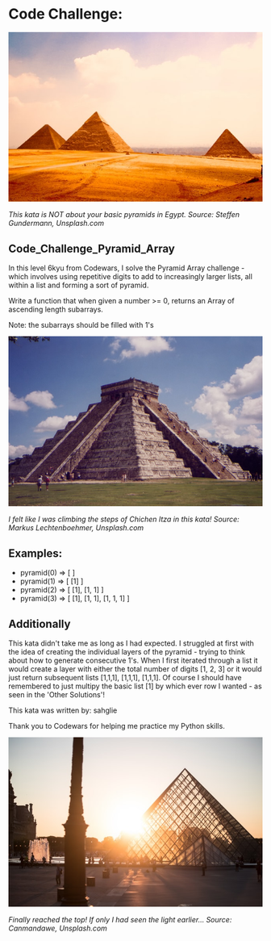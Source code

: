 
# Code Challenge: 

![](https://raw.githubusercontent.com/twhipple/Code_Challenge_Pyramid_Array/main/Images/steffen-gundermann-PtGvu2P-Gco-unsplash.jpg)

*This kata is NOT about your basic pyramids in Egypt. Source: Steffen Gundermann, Unsplash.com*


## Code_Challenge_Pyramid_Array

In this level 6kyu from Codewars, I solve the Pyramid Array challenge - which involves using repetitive digits to add to increasingly larger lists, all within a list and forming a sort of pyramid.

Write a function that when given a number >= 0, returns an Array of ascending length subarrays.

Note: the subarrays should be filled with 1's


![](https://raw.githubusercontent.com/twhipple/Code_Challenge_Pyramid_Array/main/Images/chichen-itza-Markus%20Lechtenboehmer.jpg)

*I felt like I was climbing the steps of Chichen Itza in this kata! Source: Markus Lechtenboehmer, Unsplash.com*


## Examples:

* pyramid(0) => [ ]
* pyramid(1) => [ [1] ]
* pyramid(2) => [ [1], [1, 1] ]
* pyramid(3) => [ [1], [1, 1], [1, 1, 1] ]


## Additionally

This kata didn't take me as long as I had expected. I struggled at first with the idea of creating the individual layers of the pyramid - trying to think about how to generate consecutive 1's. When I first iterated through a list it would create a layer with either the total number of digits [1, 2, 3] or it would just return subsequent lists [1,1,1], [1,1,1], [1,1,1]. Of course I should have remembered to just multipy the basic list [1] by which ever row I wanted - as seen in the 'Other Solutions'!

This kata was written by: sahglie

Thank you to Codewars for helping me practice my Python skills.

![](https://raw.githubusercontent.com/twhipple/Code_Challenge_Pyramid_Array/main/Images/canmandawe-louve-unsplash.jpg)

*Finally reached the top! If only I had seen the light earlier...  Source: Canmandawe, Unsplash.com*


